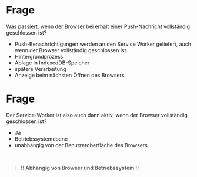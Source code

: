 # Frage

Was passiert, wenn der Browser bei erhalt einer Push-Nachricht vollständig geschlossen ist?

-   Push-Benachrichtigungen werden an den Service Worker geliefert, auch wenn der Browser vollständig geschlossen ist.
-   Hintergrundprozess
-   Ablage in IndexedDB-Speicher
-   spätere Verarbeitung
-   Anzeige beim nächsten Öffnen des Browsers

# Frage

Der Service-Worker ist also auch dann aktiv, wenn der Browser vollständig geschlossen ist?

-   Ja
-   Betriebssystemebene
-   unabhängig von der Benutzeroberfläche des Browsers

<br />

> **!! Abhängig von Browser und Betriebssystem !!**
